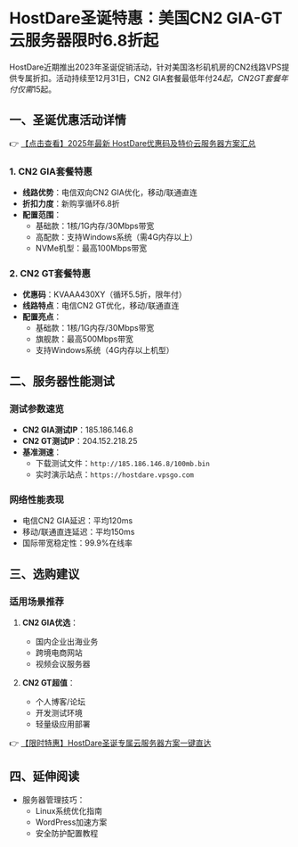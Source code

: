 # HostDare圣诞特惠：美国CN2 GIA-GT云服务器限时6.8折起

HostDare近期推出2023年圣诞促销活动，针对美国洛杉矶机房的CN2线路VPS提供专属折扣。活动持续至12月31日，CN2 GIA套餐最低年付$24起，CN2 GT套餐年付仅需$15起。

## 一、圣诞优惠活动详情

👉 [【点击查看】2025年最新 HostDare优惠码及特价云服务器方案汇总](https://bit.ly/hostdare)

### 1. CN2 GIA套餐特惠
- **线路优势**：电信双向CN2 GIA优化，移动/联通直连
- **折扣力度**：新购享循环6.8折
- **配置范围**：
  - 基础款：1核/1G内存/30Mbps带宽
  - 高配款：支持Windows系统（需4G内存以上）
  - NVMe机型：最高100Mbps带宽

### 2. CN2 GT套餐特惠
- **优惠码**：KVAAA430XY（循环5.5折，限年付）
- **线路特点**：电信CN2 GT优化，移动/联通直连
- **配置亮点**：
  - 基础款：1核/1G内存/30Mbps带宽
  - 旗舰款：最高500Mbps带宽
  - 支持Windows系统（4G内存以上机型）

## 二、服务器性能测试

### 测试参数速览
- **CN2 GIA测试IP**：185.186.146.8
- **CN2 GT测试IP**：204.152.218.25
- **基准测速**：
  - 下载测试文件：`http://185.186.146.8/100mb.bin`
  - 实时演示站点：`https://hostdare.vpsgo.com`

### 网络性能表现
- 电信CN2 GIA延迟：平均120ms
- 移动/联通直连延迟：平均150ms
- 国际带宽稳定性：99.9%在线率

## 三、选购建议

### 适用场景推荐
1. **CN2 GIA优选**：
   - 国内企业出海业务
   - 跨境电商网站
   - 视频会议服务器

2. **CN2 GT超值**：
   - 个人博客/论坛
   - 开发测试环境
   - 轻量级应用部署

👉 [【限时特惠】HostDare圣诞专属云服务器方案一键直达](https://bit.ly/hostdare)

## 四、延伸阅读
- 服务器管理技巧：
  - Linux系统优化指南
  - WordPress加速方案
  - 安全防护配置教程